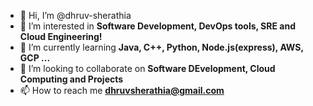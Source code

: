 - 👋 Hi, I’m @dhruv-sherathia
- 👀 I’m interested in **Software Development, DevOps tools, SRE and Cloud Engineering!**
- 🌱 I’m currently learning **Java, C++, Python, Node.js(express), AWS, GCP ...**
- 💞️ I’m looking to collaborate on **Software DEvelopment, Cloud Computing and Projects**
- 📫 How to reach me **dhruvsherathia@gmail.com**

<!---
dhruv-sherathia/dhruv-sherathia is a ✨ special ✨ repository because its `README.md` (this file) appears on your GitHub profile.
You can click the Preview link to take a look at your changes.
--->
